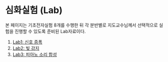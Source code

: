 # 심화실험 (Lab)

본 페이지는 기초전자실험 8개를 수행한 뒤 각 분반별로 지도교수님께서 선택적으로 실험을 진행할 수 있도록 준비된 Lab자료이다. 

1. [Lab1: 신호 증폭](./L01_amplifier) 
2. [Lab2: 빛 감지](./L01/light_sensor) 
3. [Lab3: 피아노 소리 합성](./L03/timer_sound)








